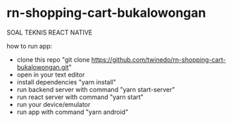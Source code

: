 # rn-shopping-cart-bukalowongan
SOAL TEKNIS REACT NATIVE

how to run app:
- clone this repo "git clone https://github.com/twinedo/rn-shopping-cart-bukalowongan.git"
- open in your text editor
- install dependencies "yarn install"
- run backend server with command "yarn start-server"
- run react server with command "yarn start"
- run your device/emulator
- run app with command "yarn android"
